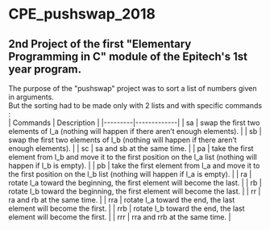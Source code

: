 # CPE_pushswap_2018

## 2nd Project of the first "Elementary Programming in C" module of the Epitech's 1st year program.

The purpose of the "pushswap" project was to sort a list of numbers given in arguments.</br>
But the sorting had to be made only with 2 lists and with specific commands : </br>
| Commands | Description |
|---------|-------------|
| sa       | swap the first two elements of l_a (nothing will happen if there aren’t enough elements). | 
| sb       | swap the first two elements of l_b (nothing will happen if there aren’t enough elements). |
| sc       | sa and sb at the same time. |
| pa       | take the first element from l_b and move it to the first position on the l_a list (nothing will happen if l_b is empty). |
| pb       | take the first element from l_a and move it to the first position on the l_b list (nothing will happen if l_a is empty). |
| ra       | rotate l_a toward the beginning, the first element will become the last. |
| rb       | rotate l_b toward the beginning, the first element will become the last. |
| rr       | ra and rb at the same time. |
| rra      | rotate l_a toward the end, the last element will become the first. |
| rrb      | rotate l_b toward the end, the last element will become the first. |
| rrr      | rra and rrb at the same time. |
